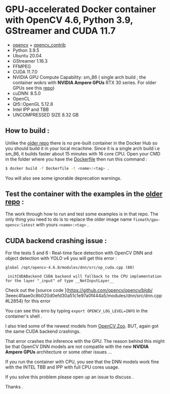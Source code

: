 

#  GPU-accelerated Docker container with OpenCV 4.6, Python 3.9, GStreamer and CUDA 11.7

- [opencv](https://github.com/opencv/opencv) + [opencv_contrib](https://github.com/opencv/opencv_contrib)
- Python 3.9.5
- Ubuntu  20.04 
- GStreamer  1.16.3
- FFMPEG
- CUDA  11.7.0
- NVIDIA GPU  Compute Capability:  sm_86 (  single arch  build ; the container wokrs with **NVIDIA Ampere GPUs** RTX 30 series.  For older GPUs see this [repo](https://github.com/Fizmath/Docker-opencv-GPU))
- cuDNN:  8.5.0
- OpenCL
- Qt5::OpenGL  5.12.8
- Intel IPP and TBB
- UNCOMPRESSED SIZE  8.32 GB


## How to build :

Unlike the [older repo](https://github.com/Fizmath/Docker-opencv-GPU) there is no pre-built container in the Docker Hub so you should build it in your local mcachine. Since it is a single arch build i.e sm_86, it builds faster about 15 minutes with 16 core CPU. Open your CMD in  the folder where you have the [Dockerfile](Dockerfile) then run this command :


```bash
$ docker build -f Dockerfile -t <name>:<tag> .
```
You will also see some ignorable deprecation warnings.

## Test the container with the examples in the [older repo](https://github.com/Fizmath/Docker-opencv-GPU) :

The work through how to run and test some examples is in that repo. The only thing you need to do is to replace the older image name ``fizmath/gpu-opencv:latest``  with yours ``` <name>:<tag> ``` .

## CUDA backend crashing issue  :
For the tests 5 and 6 : Real-time face detection with OpenCV DNN and  object detection with YOLO v4 you will get this error :

```
global /opt/opencv-4.6.0/modules/dnn/src/op_cuda.cpp (80)

 initCUDABackend CUDA backend will fallback to the CPU implementation for the layer "_input" of type __NetInputLayer__

```
Check out the [source code ](https://github.com/opencv/opencv/blob/ 3eeec4faae0c8b020d0efd30a51c1e97a0f444a5/modules/dnn/src/dnn.cpp#L2854) for this error

You can see this erro by typing `` export OPENCV_LOG_LEVEL=INFO `` in the container's shell .

I also tried some of the newest models from [OpenCV Zoo](https://github.com/opencv/opencv_zoo). BUT, again got the same CUDA backend crashings.


That error crashes the inference with the GPU.  The reason behind this might be that  OpenCV DNN models are not compatile with the new **NVIDIA Ampere GPUs** architecture or some other issues  ...


If you run the container with CPU, you see that the DNN models work fine with the INTEL TBB and IPP with full CPU cores usage.


If you solve this problem please open up an issue to discuss . 

Thanks .


